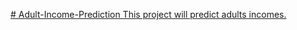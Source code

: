 [# Adult-Income-Prediction
This project will predict adults incomes.
](https://g.co/gemini/share/146eee89d562)
